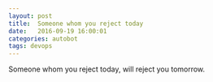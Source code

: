 ```yaml
---
layout: post
title:  Someone whom you reject today
date:   2016-09-19 16:00:01
categories: autobot
tags: devops
---
```


Someone whom you reject today, will reject you tomorrow.
